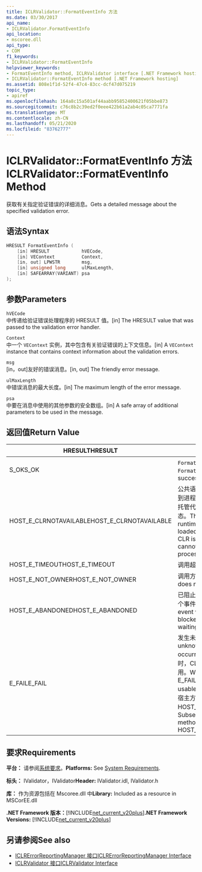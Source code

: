 ```yaml
---
title: ICLRValidator::FormatEventInfo 方法
ms.date: 03/30/2017
api_name:
- ICLRValidator.FormatEventInfo
api_location:
- mscoree.dll
api_type:
- COM
f1_keywords:
- ICLRValidator::FormatEventInfo
helpviewer_keywords:
- FormatEventInfo method, ICLRValidator interface [.NET Framework hosting]
- ICLRValidator::FormatEventInfo method [.NET Framework hosting]
ms.assetid: 808e1f1d-52f4-47c4-83cc-dcf47d075219
topic_type:
- apiref
ms.openlocfilehash: 164a8c15a501af44aabb95852400621f05bbe873
ms.sourcegitcommit: c76c8b2c39ed2f0eee422b61a2ab4c05ca7771fa
ms.translationtype: MT
ms.contentlocale: zh-CN
ms.lasthandoff: 05/21/2020
ms.locfileid: "83762777"
---
```

# <a name="iclrvalidatorformateventinfo-method"></a><span data-ttu-id="33334-102">ICLRValidator::FormatEventInfo 方法</span><span class="sxs-lookup"><span data-stu-id="33334-102">ICLRValidator::FormatEventInfo Method</span></span>
<span data-ttu-id="33334-103">获取有关指定验证错误的详细消息。</span><span class="sxs-lookup"><span data-stu-id="33334-103">Gets a detailed message about the specified validation error.</span></span>  
  
## <a name="syntax"></a><span data-ttu-id="33334-104">语法</span><span class="sxs-lookup"><span data-stu-id="33334-104">Syntax</span></span>  
  
```cpp  
HRESULT FormatEventInfo (  
    [in] HRESULT            hVECode,  
    [in] VEContext          Context,  
    [in, out] LPWSTR        msg,  
    [in] unsigned long      ulMaxLength,  
    [in] SAFEARRAY(VARIANT) psa  
);  
```  
  
## <a name="parameters"></a><span data-ttu-id="33334-105">参数</span><span class="sxs-lookup"><span data-stu-id="33334-105">Parameters</span></span>  
 `hVECode`  
 <span data-ttu-id="33334-106">中传递给验证错误处理程序的 HRESULT 值。</span><span class="sxs-lookup"><span data-stu-id="33334-106">[in] The HRESULT value that was passed to the validation error handler.</span></span>  
  
 `Context`  
 <span data-ttu-id="33334-107">中一个 `VEContext` 实例，其中包含有关验证错误的上下文信息。</span><span class="sxs-lookup"><span data-stu-id="33334-107">[in] A `VEContext` instance that contains context information about the validation errors.</span></span>  
  
 `msg`  
 <span data-ttu-id="33334-108">[in，out]友好的错误消息。</span><span class="sxs-lookup"><span data-stu-id="33334-108">[in, out] The friendly error message.</span></span>  
  
 `ulMaxLength`  
 <span data-ttu-id="33334-109">中错误消息的最大长度。</span><span class="sxs-lookup"><span data-stu-id="33334-109">[in] The maximum length of the error message.</span></span>  
  
 `psa`  
 <span data-ttu-id="33334-110">中要在消息中使用的其他参数的安全数组。</span><span class="sxs-lookup"><span data-stu-id="33334-110">[in] A safe array of additional parameters to be used in the message.</span></span>  
  
## <a name="return-value"></a><span data-ttu-id="33334-111">返回值</span><span class="sxs-lookup"><span data-stu-id="33334-111">Return Value</span></span>  
  
|<span data-ttu-id="33334-112">HRESULT</span><span class="sxs-lookup"><span data-stu-id="33334-112">HRESULT</span></span>|<span data-ttu-id="33334-113">说明</span><span class="sxs-lookup"><span data-stu-id="33334-113">Description</span></span>|  
|-------------|-----------------|  
|<span data-ttu-id="33334-114">S_OK</span><span class="sxs-lookup"><span data-stu-id="33334-114">S_OK</span></span>|<span data-ttu-id="33334-115">`FormatEventInfo`已成功返回。</span><span class="sxs-lookup"><span data-stu-id="33334-115">`FormatEventInfo` returned successfully.</span></span>|  
|<span data-ttu-id="33334-116">HOST_E_CLRNOTAVAILABLE</span><span class="sxs-lookup"><span data-stu-id="33334-116">HOST_E_CLRNOTAVAILABLE</span></span>|<span data-ttu-id="33334-117">公共语言运行时（CLR）未加载到进程中，或 CLR 处于无法运行托管代码或成功处理调用的状态。</span><span class="sxs-lookup"><span data-stu-id="33334-117">The common language runtime (CLR) has not been loaded into a process, or the CLR is in a state in which it cannot run managed code or process the call successfully.</span></span>|  
|<span data-ttu-id="33334-118">HOST_E_TIMEOUT</span><span class="sxs-lookup"><span data-stu-id="33334-118">HOST_E_TIMEOUT</span></span>|<span data-ttu-id="33334-119">调用超时。</span><span class="sxs-lookup"><span data-stu-id="33334-119">The call timed out.</span></span>|  
|<span data-ttu-id="33334-120">HOST_E_NOT_OWNER</span><span class="sxs-lookup"><span data-stu-id="33334-120">HOST_E_NOT_OWNER</span></span>|<span data-ttu-id="33334-121">调用方不拥有该锁。</span><span class="sxs-lookup"><span data-stu-id="33334-121">The caller does not own the lock.</span></span>|  
|<span data-ttu-id="33334-122">HOST_E_ABANDONED</span><span class="sxs-lookup"><span data-stu-id="33334-122">HOST_E_ABANDONED</span></span>|<span data-ttu-id="33334-123">已阻止的线程或纤程正在等待某个事件时，该事件被取消。</span><span class="sxs-lookup"><span data-stu-id="33334-123">An event was canceled while a blocked thread or fiber was waiting on it.</span></span>|  
|<span data-ttu-id="33334-124">E_FAIL</span><span class="sxs-lookup"><span data-stu-id="33334-124">E_FAIL</span></span>|<span data-ttu-id="33334-125">发生未知的灾难性故障。</span><span class="sxs-lookup"><span data-stu-id="33334-125">An unknown catastrophic failure occurred.</span></span> <span data-ttu-id="33334-126">当方法返回 E_FAIL 时，CLR 在该进程内将不再可用。</span><span class="sxs-lookup"><span data-stu-id="33334-126">When a method returns E_FAIL, the CLR is no longer usable within the process.</span></span> <span data-ttu-id="33334-127">对宿主方法的后续调用会返回 HOST_E_CLRNOTAVAILABLE。</span><span class="sxs-lookup"><span data-stu-id="33334-127">Subsequent calls to hosting methods return HOST_E_CLRNOTAVAILABLE.</span></span>|  
  
## <a name="requirements"></a><span data-ttu-id="33334-128">要求</span><span class="sxs-lookup"><span data-stu-id="33334-128">Requirements</span></span>  
 <span data-ttu-id="33334-129">**平台：** 请参阅[系统要求](../../get-started/system-requirements.md)。</span><span class="sxs-lookup"><span data-stu-id="33334-129">**Platforms:** See [System Requirements](../../get-started/system-requirements.md).</span></span>  
  
 <span data-ttu-id="33334-130">**标头：** IValidator，IValidator</span><span class="sxs-lookup"><span data-stu-id="33334-130">**Header:** IValidator.idl, IValidator.h</span></span>  
  
 <span data-ttu-id="33334-131">**库：** 作为资源包括在 Mscoree.dll 中</span><span class="sxs-lookup"><span data-stu-id="33334-131">**Library:** Included as a resource in MSCorEE.dll</span></span>  
  
 <span data-ttu-id="33334-132">**.NET Framework 版本：**[!INCLUDE[net_current_v20plus](../../../../includes/net-current-v20plus-md.md)]</span><span class="sxs-lookup"><span data-stu-id="33334-132">**.NET Framework Versions:** [!INCLUDE[net_current_v20plus](../../../../includes/net-current-v20plus-md.md)]</span></span>  
  
## <a name="see-also"></a><span data-ttu-id="33334-133">另请参阅</span><span class="sxs-lookup"><span data-stu-id="33334-133">See also</span></span>

- [<span data-ttu-id="33334-134">ICLRErrorReportingManager 接口</span><span class="sxs-lookup"><span data-stu-id="33334-134">ICLRErrorReportingManager Interface</span></span>](iclrerrorreportingmanager-interface.md)
- [<span data-ttu-id="33334-135">ICLRValidator 接口</span><span class="sxs-lookup"><span data-stu-id="33334-135">ICLRValidator Interface</span></span>](iclrvalidator-interface.md)
